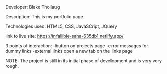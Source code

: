 Developer: Blake Thollaug

Description: This is my portfolio page.

Technologies used: HTML5, CSS, JavaSCript, JQuery

link to live site: https://infallible-saha-635db1.netlify.app/

3 points of interaction:
-button on projects page
-error messages for dummy links
-external links open a new tab on the links page

NOTE: The project is still in its initial phase of development and is very very rough.
